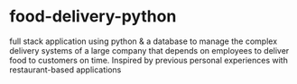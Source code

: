 # food-delivery-python
full stack application using python &amp; a database to manage the complex delivery systems of a large company that depends on employees to deliver food to customers on time. Inspired by previous personal experiences with restaurant-based applications
